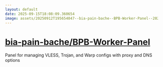 ```yaml
---
layout: default
date: 2025-09-15T18:08:09.360654
image: assets/20250912T195654047--bia-pain-bache--BPB-Worker-Panel--20250915T044830631--cropped.png
---
```


# [bia-pain-bache/BPB-Worker-Panel](https://github.com/bia-pain-bache/BPB-Worker-Panel)

Panel for managing VLESS, Trojan, and Warp configs with proxy and DNS options
